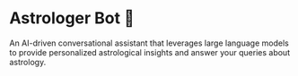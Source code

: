 # Astrologer Bot :robot:
An AI-driven conversational assistant that leverages large language models to provide personalized astrological insights and answer your queries about astrology.
